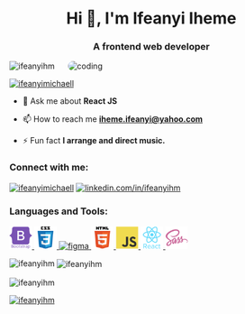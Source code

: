 
<h1 align="center">Hi 👋, I'm Ifeanyi Iheme</h1>
<h3 align="center">A frontend web developer</h3>
<img style="border-radius:50px" align="right" width="400" src="https://www.iconsdb.com/icons/preview/orange/code-xxl.png" alt="coding">


<p align="left"> <img src="https://komarev.com/ghpvc/?username=ifeanyihm&label=Profile%20views&color=0e75b6&style=flat" alt="ifeanyihm" /> </p>

<p align="left"> <a href="https://twitter.com/ifeanyimichaell" target="blank"><img src="https://img.shields.io/twitter/follow/ifeanyimichaell?logo=twitter&style=for-the-badge" alt="ifeanyimichaell" /></a> </p>

- 💬 Ask me about **React JS**

- 📫 How to reach me **iheme.ifeanyi@yahoo.com**

- ⚡ Fun fact **I arrange and direct music.**

<h3 align="left">Connect with me:</h3>
<p align="left">
<a href="https://twitter.com/ifeanyimichaell" target="blank"><img align="center" src="https://raw.githubusercontent.com/rahuldkjain/github-profile-readme-generator/master/src/images/icons/Social/twitter.svg" alt="ifeanyimichaell" height="30" width="40" /></a>
<a href="https://linkedin.com/in/linkedin.com/in/ifeanyihm" target="blank"><img align="center" src="https://raw.githubusercontent.com/rahuldkjain/github-profile-readme-generator/master/src/images/icons/Social/linked-in-alt.svg" alt="linkedin.com/in/ifeanyihm" height="30" width="40" /></a>
</p>

<h3 align="left">Languages and Tools:</h3>
<p align="left"> <a href="https://getbootstrap.com" target="_blank" rel="noreferrer"> <img src="https://raw.githubusercontent.com/devicons/devicon/master/icons/bootstrap/bootstrap-plain-wordmark.svg" alt="bootstrap" width="40" height="40"/> </a> <a href="https://www.w3schools.com/css/" target="_blank" rel="noreferrer"> <img src="https://raw.githubusercontent.com/devicons/devicon/master/icons/css3/css3-original-wordmark.svg" alt="css3" width="40" height="40"/> </a> <a href="https://www.figma.com/" target="_blank" rel="noreferrer"> <img src="https://www.vectorlogo.zone/logos/figma/figma-icon.svg" alt="figma" width="40" height="40"/> </a> <a href="https://www.w3.org/html/" target="_blank" rel="noreferrer"> <img src="https://raw.githubusercontent.com/devicons/devicon/master/icons/html5/html5-original-wordmark.svg" alt="html5" width="40" height="40"/> </a> <a href="https://developer.mozilla.org/en-US/docs/Web/JavaScript" target="_blank" rel="noreferrer"> <img src="https://raw.githubusercontent.com/devicons/devicon/master/icons/javascript/javascript-original.svg" alt="javascript" width="40" height="40"/> </a> <a href="https://reactjs.org/" target="_blank" rel="noreferrer"> <img src="https://raw.githubusercontent.com/devicons/devicon/master/icons/react/react-original-wordmark.svg" alt="react" width="40" height="40"/> </a> <a href="https://sass-lang.com" target="_blank" rel="noreferrer"> <img src="https://raw.githubusercontent.com/devicons/devicon/master/icons/sass/sass-original.svg" alt="sass" width="40" height="40"/> </a> </p>

<p><img align="left" src="https://github-readme-stats.vercel.app/api/top-langs?username=ifeanyihm&show_icons=true&locale=en&layout=compact" alt="ifeanyihm" /></p>

<p>&nbsp;<img align="center" src="https://github-readme-stats.vercel.app/api?username=ifeanyihm&show_icons=true&locale=en" alt="ifeanyihm" /></p>

<p><img align="center" src="https://github-readme-streak-stats.herokuapp.com/?user=ifeanyihm&" alt="ifeanyihm" /></p>

<p align="left"> <a href="https://github.com/ryo-ma/github-profile-trophy"><img src="https://github-profile-trophy.vercel.app/?username=ifeanyihm" alt="ifeanyihm" /></a> </p>
